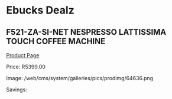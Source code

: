 
# Ebucks Dealz
## F521-ZA-SI-NET NESPRESSO LATTISSIMA TOUCH COFFEE MACHINE
[Product Page](https://www.ebucks.com/web/shop/productSelected.do?prodId=1158952926&catId=704984897)

Price: R5399.00

Image: /web/cms/system/galleries/pics/prodimg/64636.png

Savings: 


	